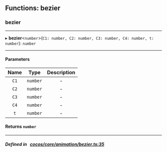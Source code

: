 ## Functions: bezier

### bezier


___
▸ **bezier**<`number`\>(`C1: number, C2: number, C3: number, C4: number, t: number`): `number`
___


#### Parameters

| Name | Type | Description |
| :------: | :------: | :------: |
| `C1` | `number` | - |
| `C2` | `number` | - |
| `C3` | `number` | - |
| `C4` | `number` | - |
| `t` | `number` | - |

#### Returns `number` 
___


##### Defined in &nbsp;   [cocos/core/animation/bezier.ts:35](https://github.com/cocos-creator/engine/blob/c7bf6b8a9/cocos/core/animation/bezier.ts#L35)&nbsp;
